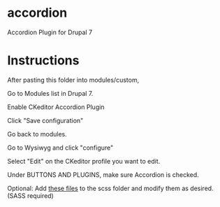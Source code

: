 # accordion
Accordion Plugin for Drupal 7

# Instructions

After pasting this folder into modules/custom,

Go to Modules list in Drupal 7.

Enable CKeditor Accordion Plugin

Click "Save configuration"

Go back to modules.

Go to Wysiwyg and click "configure"

Select "Edit" on the CKeditor profile you want to edit.

Under BUTTONS AND PLUGINS, make sure Accordion is checked.

Optional:
Add [these files](https://github.com/Web-Development-Subcontracting/accordion_css) to the scss folder and modify them as desired. (SASS required)
